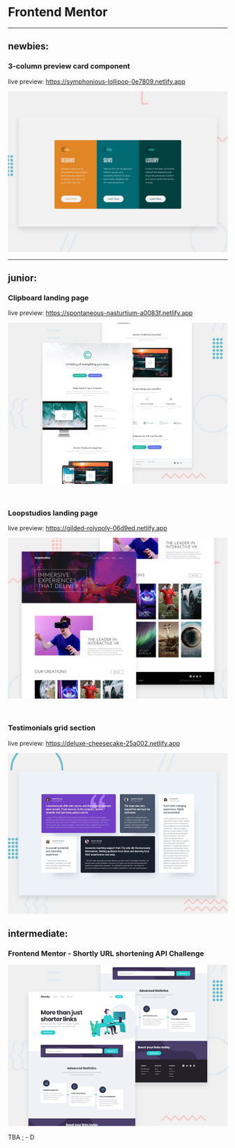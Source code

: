 # Frontend Mentor

<hr>

## newbies:

### 3-column preview card component

live preview: https://symphonious-lollipop-0e7809.netlify.app

![Design preview](3-column-preview-card-component/design/desktop-preview.jpg)

<hr>

## junior:

### Clipboard landing page

live preview: https://spontaneous-nasturtium-a0083f.netlify.app

![Design preview](clipboard-landing-page/design/desktop-preview.jpg)

<br>

### Loopstudios landing page

live preview: https://gilded-rolypoly-06d9ed.netlify.app

![Design preview](loopstudios-landing-page/design/desktop-preview.jpg)

<br>

### Testimonials grid section

live preview: https://deluxe-cheesecake-25a002.netlify.app

![Design preview for the Testimonials grid section coding challenge](testimonials-grid-section/design/desktop-preview.jpg)

## intermediate:

### Frontend Mentor - Shortly URL shortening API Challenge

![Design preview for the Shortly URL shortening API coding challenge](url-shortening-api/design/desktop-preview.jpg)

TBA ; - D
